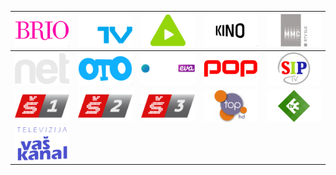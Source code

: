 | ![](https://raw.githubusercontent.com/RevGear/logo/master/Countries/SI/Brio.png) | ![](https://raw.githubusercontent.com/RevGear/logo/master/Countries/SI/GTV.png) | ![](https://raw.githubusercontent.com/RevGear/logo/master/Countries/SI/Kanal-A.png) | ![](https://raw.githubusercontent.com/RevGear/logo/master/Countries/SI/Kino.png) | ![](https://raw.githubusercontent.com/RevGear/logo/master/Countries/SI/MMC.png) | 
|:---:|:---:|:---:|:---:|:---:| 
| ![](https://raw.githubusercontent.com/RevGear/logo/master/Countries/SI/Net-TV.png) | ![](https://raw.githubusercontent.com/RevGear/logo/master/Countries/SI/OTO.png) | ![](https://raw.githubusercontent.com/RevGear/logo/master/Countries/SI/Planet-Eva.png) | ![](https://raw.githubusercontent.com/RevGear/logo/master/Countries/SI/Pop-TV.png) | ![](https://raw.githubusercontent.com/RevGear/logo/master/Countries/SI/SIP-TV.png) | 
| ![](https://raw.githubusercontent.com/RevGear/logo/master/Countries/SI/SportTV-1.png) | ![](https://raw.githubusercontent.com/RevGear/logo/master/Countries/SI/SportTV-2.png) | ![](https://raw.githubusercontent.com/RevGear/logo/master/Countries/SI/SportTV-3.png) | ![](https://raw.githubusercontent.com/RevGear/logo/master/Countries/SI/Top-TV.png) | ![](https://raw.githubusercontent.com/RevGear/logo/master/Countries/SI/TV3-Slovenia.png) | 
| ![](https://raw.githubusercontent.com/RevGear/logo/master/Countries/SI/Vas-Kanal.png)  | 
